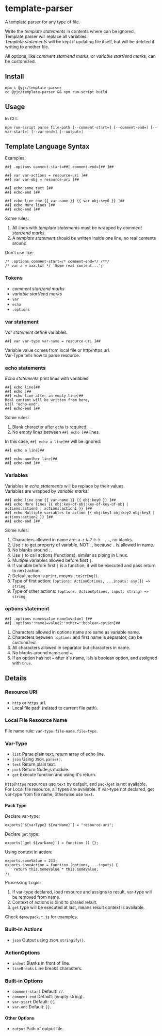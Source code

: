 # template-parser

A template parser for any type of file.

Write the *template statements* in contents where can be ignored.\
Template parser will replace all variables.\
*Template statements* will be kept if updating file itself, but will be deleted if writing to another file.

All options, like *comment start/end marks*, or *variable start/end marks*, can be customized.

## Install

    npm i @yjc/template-parser
    cd @yjc/template-parser && npm run-script build

## Usage

In CLI:

    npm run-script parse file-path [--comment-start=] [--comment-end=] [--var-start=] [--var-end=] [--output=]

## Template Language Syntax

Examples:

    ##[ .options comment-start=##[ comment-end=]## ]##
    
    ##[ var var-actions = resource-uri ]##
    ##[ var var-obj = resource-uri ]##
    
    ##[ echo some text ]##
    ##[ echo-end ]##

    ##[ echo line one {{ var-name }} {{ var-obj:key0 }} ]##
    ##[ echo More lines ]##
    ##[ echo-end ]##

Some rules:

1. All lines with *template statements* must be wrapped by *comment start/end marks*.
1. A *template statement* should be written inside one line, no real contents around.

Don't use like:

    /* .options comment-start=/* comment-end=*/ /**/
    /* var a = xxx.txt */ 'Some real content...';

### Tokens

* *comment start/end marks*
* *variable start/end marks*
* `var`
* `echo`
* `.options`

### var statement

*Var statement* define variables.

    ##[ var var-type var-name = resource-uri ]##

Variable value comes from local file or http/https url.\
Var-Type tells how to parse resource.

### echo statements

*Echo statements* print lines with variables.

    ##[ echo line]##
    ##[ echo ]##
    ##[ echo line after an empty line]##
    Real content will be written from here,
    util "echo-end".
    ##[ echo-end ]##

Some rules:

1. Blank character after `echo` is required.
1. No empty lines between `##[ echo ]##` lines.

In this case, `##[ echo a line]##` will be ignored:

    ##[ echo a line]##

    ##[ echo another line]##
    ##[ echo-end ]##

### Variables

Variables in *echo statements* will be replace by their values.\
Variables are wrapped by *variable marks*.

    ##[ echo line one {{ var-name }} {{ obj:key0 }} ]##
    ##[ echo More lines {{ obj:key-of-obj:key-of-key-of-obj | actions:action0 | actions:action1 }} ]##
    ##[ echo Multiple variables to action {{ obj:key1 obj:key2 obj:key3 | actions:action2 }} ]##
    ##[ echo-end ]##

Some rules:

1. Characters allowed in name are: `a-z` `A-Z` `0-9` `_` `.` `-`, no blanks.
1. Use `:` to get property of variable, NOT `.`, because `.` is allowed in name.
1. No blanks around `:`.
1. Use `|` to call actions (functions), similar as piping in Linux.
1. Multiple variables allowed before **first** `|`.
1. If variable before first `|` is a function, it will be executed and pass return to next action.
1. Default action is `print`, means `.toString()`.
1. Type of first action: `(options: ActionOptions, ...inputs: any[]) => string`.
1. Type of other actions: `(options: ActionOptions, input: string) => string`.

### options statement

    ##[ .options name=value name1=value1 ]##
    ##[ .options::name2=value2::other=::boolean-option]##

1. Characters allowed in options name are same as variable name.
1. Characters between `.options` and first name is separator, can be customized.
1. All characters allowed in separator but characters in name.
1. No blanks around name and `=`.
1. If an option has not `=` after it's name, it is a boolean option, and assigned with `true`.

## Details

### Resource URI

* `http` or `https` url.
* Local file path (related to current file path).

### Local File Resource Name

File name rule: `var-type.file-name.file-type`.

### Var-Type

* `list` Parse plain text, return array of echo line.
* `json` Using `JSON.parse()`.
* `text` Return plain text.
* `pack` Return Node.js module.
* `get`  Execute function and using it's return.

`http`/`https` resources use `text` by default, and `pack`/`get` is not available.\
For Local file resource, all types are available.
If var-type not declared, get var-type from file name, otherwise use `text`.

#### Pack Type

Declare var-type:

    exports[`${varType} ${varName}`] = "resource-uri";

Declare `get` type:

    exports[`get ${varName}`] = function () {};

Using context in action:

    exports.someValue = 233;
    exports.someAction = function (options, ...inputs) {
        return this.someValue * this.someValue;
    };

Processing Logic:

1. If var-type declared, load resource and assigns to result, var-type will be removed from name.
1. Context of actions is bind to parsed result.
1. `get` type will be executed at last, means result context is available.

Check `demo/pack.*.js` for examples.

### Built-in Actions

* `json` Output using `JSON.stringify()`.

### ActionOptions

* `indent` Blanks in front of line.
* `lineBreaks` Line breaks characters.

### Built-in Options

* `comment-start` Default: `//`.
* `comment-end` Default: (empty string).
* `var-start` Default: `{{`.
* `var-end` Default: `}}`.

#### Other Options

* `output` Path of output file. 
